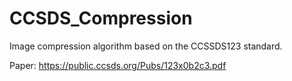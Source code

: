 # CCSDS_Compression
Image compression algorithm based on the CCSSDS123 standard.

Paper: https://public.ccsds.org/Pubs/123x0b2c3.pdf
